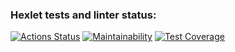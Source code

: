 ### Hexlet tests and linter status:
[![Actions Status](https://github.com/HAMMER17/js-oop-project-lvl1/workflows/hexlet-check/badge.svg)](https://github.com/HAMMER17/js-oop-project-lvl1/actions)
[![Maintainability](https://api.codeclimate.com/v1/badges/9a371f5c013f6385e088/maintainability)](https://codeclimate.com/github/HAMMER17/js-oop-project-lvl1/maintainability)
[![Test Coverage](https://api.codeclimate.com/v1/badges/9a371f5c013f6385e088/test_coverage)](https://codeclimate.com/github/HAMMER17/js-oop-project-lvl1/test_coverage)